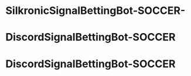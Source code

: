# SilkronicSignalBettingBot-SOCCER-
# DiscordSignalBettingBot-SOCCER
# DiscordSignalBettingBot-SOCCER
